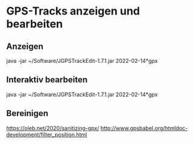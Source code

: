 GPS-Tracks anzeigen und bearbeiten
==================================

Anzeigen
--------

java -jar ~/Software/JGPSTrackEdit-1.7.1.jar  2022-02-14*gpx

Interaktiv bearbeiten
---------------------

java -jar ~/Software/JGPSTrackEdit-1.7.1.jar  2022-02-14*gpx

Bereinigen
----------

https://oleb.net/2020/sanitizing-gpx/
http://www.gpsbabel.org/htmldoc-development/filter_position.html
